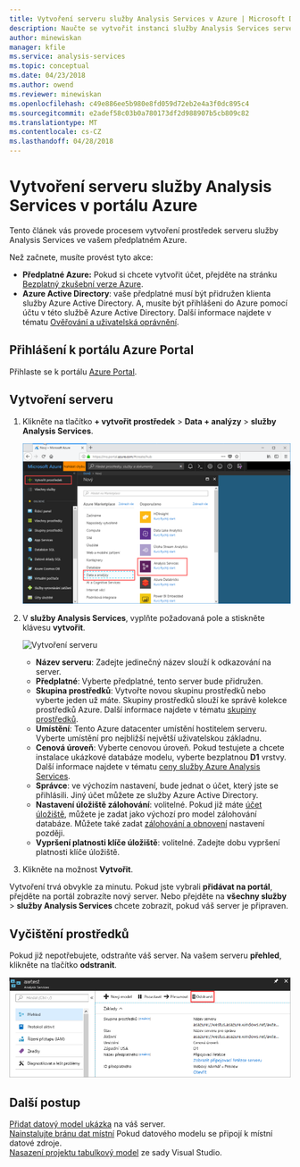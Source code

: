 ```yaml
---
title: Vytvoření serveru služby Analysis Services v Azure | Microsoft Docs
description: Naučte se vytvořit instanci služby Analysis Services serveru v Azure.
author: minewiskan
manager: kfile
ms.service: analysis-services
ms.topic: conceptual
ms.date: 04/23/2018
ms.author: owend
ms.reviewer: minewiskan
ms.openlocfilehash: c49e886ee5b980e8fd059d72eb2e4a3f0dc895c4
ms.sourcegitcommit: e2adef58c03b0a780173df2d988907b5cb809c82
ms.translationtype: MT
ms.contentlocale: cs-CZ
ms.lasthandoff: 04/28/2018
---
```

# <a name="create-an-analysis-services-server-in-azure-portal"></a>Vytvoření serveru služby Analysis Services v portálu Azure
Tento článek vás provede procesem vytvoření prostředek serveru služby Analysis Services ve vašem předplatném Azure.

Než začnete, musíte provést tyto akce: 

* **Předplatné Azure:** Pokud si chcete vytvořit účet, přejděte na stránku [Bezplatný zkušební verze Azure](https://azure.microsoft.com/offers/ms-azr-0044p/).
* **Azure Active Directory**: vaše předplatné musí být přidružen klienta služby Azure Active Directory. A, musíte být přihlášeni do Azure pomocí účtu v této službě Azure Active Directory. Další informace najdete v tématu [Ověřování a uživatelská oprávnění](analysis-services-manage-users.md).

## <a name="log-in-to-the-azure-portal"></a>Přihlášení k portálu Azure Portal 

Přihlaste se k portálu [Azure Portal](https://portal.azure.com).


## <a name="create-a-server"></a>Vytvoření serveru

1. Klikněte na tlačítko **+ vytvořit prostředek** > **Data + analýzy** > **služby Analysis Services**.

    ![Portál](./media/analysis-services-create-server/aas-create-server-portal.png)

2. V **služby Analysis Services**, vyplňte požadovaná pole a stiskněte klávesu **vytvořit**.
   
    ![Vytvoření serveru](./media/analysis-services-create-server/aas-create-server-blade.png)
   
   * **Název serveru**: Zadejte jedinečný název slouží k odkazování na server.
   * **Předplatné**: Vyberte předplatné, tento server bude přidružen.
   * **Skupina prostředků**: Vytvořte novou skupinu prostředků nebo vyberte jeden už máte. Skupiny prostředků slouží ke správě kolekce prostředků Azure. Další informace najdete v tématu [skupiny prostředků](../azure-resource-manager/resource-group-overview.md).
   * **Umístění**: Tento Azure datacenter umístění hostitelem serveru. Vyberte umístění pro nejbližší největší uživatelskou základnu.
   * **Cenová úroveň**: Vyberte cenovou úroveň. Pokud testujete a chcete instalace ukázkové databáze modelu, vyberte bezplatnou **D1** vrstvy. Další informace najdete v tématu [ceny služby Azure Analysis Services](https://azure.microsoft.com/pricing/details/analysis-services/). 
    * **Správce**: ve výchozím nastavení, bude jednat o účet, který jste se přihlásili. Jiný účet můžete ze služby Azure Active Directory.
    * **Nastavení úložiště zálohování**: volitelné. Pokud již máte [účet úložiště](../storage/common/storage-introduction.md), můžete je zadat jako výchozí pro model zálohování databáze. Můžete také zadat [zálohování a obnovení](analysis-services-backup.md) nastavení později.
    * **Vypršení platnosti klíče úložiště**: volitelné. Zadejte dobu vypršení platnosti klíče úložiště.
3. Klikněte na možnost **Vytvořit**.

Vytvoření trvá obvykle za minutu. Pokud jste vybrali **přidávat na portál**, přejděte na portál zobrazíte nový server. Nebo přejděte na **všechny služby** > **služby Analysis Services** chcete zobrazit, pokud váš server je připraven.

## <a name="clean-up-resources"></a>Vyčištění prostředků
Pokud již nepotřebujete, odstraňte váš server. Na vašem serveru **přehled**, klikněte na tlačítko **odstranit**. 

 ![Vyčištění](./media/analysis-services-create-server/aas-create-server-cleanup.png)


## <a name="next-steps"></a>Další postup

[Přidat datový model ukázka](analysis-services-create-sample-model.md) na váš server.  
[Nainstalujte bránu dat místní](analysis-services-gateway-install.md) Pokud datového modelu se připojí k místní datové zdroje.  
[Nasazení projektu tabulkový model](analysis-services-deploy.md) ze sady Visual Studio.   


